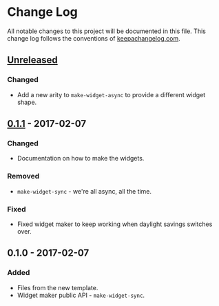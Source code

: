 # Change Log
All notable changes to this project will be documented in this file. This change log follows the conventions of [keepachangelog.com](http://keepachangelog.com/).

## [Unreleased]
### Changed
- Add a new arity to `make-widget-async` to provide a different widget shape.

## [0.1.1] - 2017-02-07
### Changed
- Documentation on how to make the widgets.

### Removed
- `make-widget-sync` - we're all async, all the time.

### Fixed
- Fixed widget maker to keep working when daylight savings switches over.

## 0.1.0 - 2017-02-07
### Added
- Files from the new template.
- Widget maker public API - `make-widget-sync`.

[Unreleased]: https://github.com/your-name/clojure-web/compare/0.1.1...HEAD
[0.1.1]: https://github.com/your-name/clojure-web/compare/0.1.0...0.1.1
